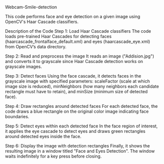 Webcam-Smile-detection

This code performs face and eye detection on a given image using OpenCV's Haar Cascade classifiers.

Description of the Code
Step 1: Load Haar Cascade classifiers
The code loads pre-trained Haar Cascades for detecting faces (haarcascade_frontalface_default.xml) and eyes (haarcascade_eye.xml) from OpenCV’s data directory.

Step 2: Read and preprocess the image
It reads an image ("Addision.jpg") and converts it to grayscale since Haar Cascade detection works on grayscale images.

Step 3: Detect faces
Using the face cascade, it detects faces in the grayscale image with specified parameters: scaleFactor (scale at which image size is reduced), minNeighbors (how many neighbors each candidate rectangle must have to retain), and minSize (minimum size of detected face).

Step 4: Draw rectangles around detected faces
For each detected face, the code draws a blue rectangle on the original color image indicating face boundaries.

Step 5: Detect eyes within each detected face
In the face region of interest, it applies the eye cascade to detect eyes and draws green rectangles around detected eyes inside the face.

Step 6: Display the image with detection rectangles
Finally, it shows the resulting image in a window titled "Face and Eyes Detection". The window waits indefinitely for a key press before closing.

